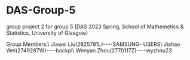 # DAS-Group-5
group project 2 for group 5 (DAS 2023 Spring, School of Mathemetics &amp; Statistics, University of Glasgow) 

Group Members:\\
Jiawei Liu(2825781L)----SAMSUNG- USERS\\
Jiahao Wei(2749287W)----backpl\\
Wenyan Zhou(2770117Z)----wyzhou23
